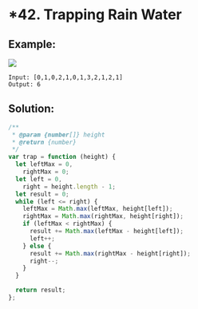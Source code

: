 # \*42. Trapping Rain Water

## Example:

![](https://assets.leetcode.com/uploads/2018/10/22/rainwatertrap.png)

    Input: [0,1,0,2,1,0,1,3,2,1,2,1]
    Output: 6

## Solution:

```javascript
/**
 * @param {number[]} height
 * @return {number}
 */
var trap = function (height) {
  let leftMax = 0,
    rightMax = 0;
  let left = 0,
    right = height.length - 1;
  let result = 0;
  while (left <= right) {
    leftMax = Math.max(leftMax, height[left]);
    rightMax = Math.max(rightMax, height[right]);
    if (leftMax < rightMax) {
      result += Math.max(leftMax - height[left]);
      left++;
    } else {
      result += Math.max(rightMax - height[right]);
      right--;
    }
  }

  return result;
};
```
